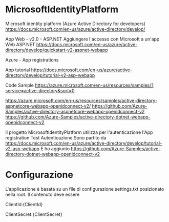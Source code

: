 # MicrosoftIdentityPlatform
Microsoft identity platform (Azure Active Directory for developers)
https://docs.microsoft.com/en-us/azure/active-directory/develop/


App Web - v2.0 - ASP.NET
Aggiungere l'accesso con Microsoft a un'app Web ASP.NET
https://docs.microsoft.com/en-us/azure/active-directory/develop/quickstart-v2-aspnet-webapp

Azure - App registrations 



App tutorial
https://docs.microsoft.com/en-us/azure/active-directory/develop/tutorial-v2-asp-webapp


Code Sample 
https://azure.microsoft.com/en-us/resources/samples/?service=active-directory&sort=0

https://azure.microsoft.com/en-us/resources/samples/active-directory-aspnetcore-webapp-openidconnect-v2/
https://github.com/Azure-Samples/active-directory-aspnetcore-webapp-openidconnect-v2
https://github.com/Azure-Samples/active-directory-dotnet-webapp-openidconnect-v2



Il progetto MicrosoftIdentityPlatform utilizza per l'autenticazione l'App registration Test Autenticazione
Sono partito da 
https://docs.microsoft.com/en-us/azure/active-directory/develop/tutorial-v2-asp-webapp
E ho aggiunto 
https://github.com/Azure-Samples/active-directory-dotnet-webapp-openidconnect-v2

# Configurazione
L'applicazione è basata su un file di configurazione settings.txt posizionato nella root. Il contenuto deve essere

ClientId:{ClientId}

ClientSecret:{ClientSecret}
